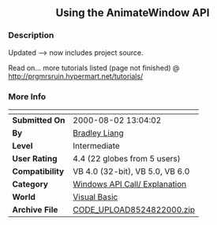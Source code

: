 ﻿<div align="center">

## Using the AnimateWindow API


</div>

### Description

Updated --> now includes project source.

Read on... more tutorials listed (page not finished) @ http://prgmrsruin.hypermart.net/tutorials/
 
### More Info
 


<span>             |<span>
---                |---
**Submitted On**   |2000-08-02 13:04:02
**By**             |[Bradley Liang](https://github.com/Planet-Source-Code/PSCIndex/blob/master/ByAuthor/bradley-liang.md)
**Level**          |Intermediate
**User Rating**    |4.4 (22 globes from 5 users)
**Compatibility**  |VB 4\.0 \(32\-bit\), VB 5\.0, VB 6\.0
**Category**       |[Windows API Call/ Explanation](https://github.com/Planet-Source-Code/PSCIndex/blob/master/ByCategory/windows-api-call-explanation__1-39.md)
**World**          |[Visual Basic](https://github.com/Planet-Source-Code/PSCIndex/blob/master/ByWorld/visual-basic.md)
**Archive File**   |[CODE\_UPLOAD8524822000\.zip](https://github.com/Planet-Source-Code/bradley-liang-using-the-animatewindow-api__1-10309/archive/master.zip)








